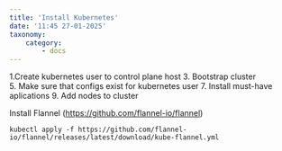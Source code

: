 ```yaml
---
title: 'Install Kubernetes'
date: '11:45 27-01-2025'
taxonomy:
    category:
        - docs
---
```


1.Create kubernetes user to control plane host 
3. Bootstrap cluster  
5. Make sure that configs exist for kubernetes user
7. Install must-have aplications
9. Add nodes to cluster


Install Flannel (https://github.com/flannel-io/flannel)

    kubectl apply -f https://github.com/flannel-io/flannel/releases/latest/download/kube-flannel.yml